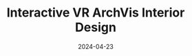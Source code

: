 ---
layout: default
modal-id: 1
date: 2024-04-23
img: HighresFMP.png
alt: VRInteractiveArchVis
project-date: April 2024
engine: Unreal Engine 5
category: VR Development
description:  An application aimed at businesses offering interior design services to streamline the entire consultation and design process by increasing customer satisfaction and shortening project timelines in return to increase sales 
title: Interactive VR ArchVis Interior Design
---